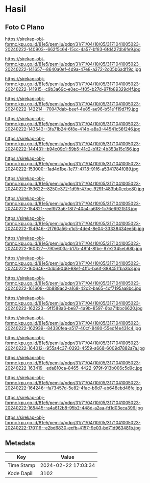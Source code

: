 # Hasil

## Foto C Plano

https://sirekap-obj-formc.kpu.go.id/81e5/pemilu/pdpr/31/71/04/10/05/3171041005023-20240222-140903--662f5c64-15cc-4a57-bf83-6fd427db6fe9.jpg

https://sirekap-obj-formc.kpu.go.id/81e5/pemilu/pdpr/31/71/04/10/05/3171041005023-20240222-141657--8640a0ef-4d9a-47e8-a372-2c05b6adf19c.jpg

https://sirekap-obj-formc.kpu.go.id/81e5/pemilu/pdpr/31/71/04/10/05/3171041005023-20240222-141915--c9b3a69c-e0ec-4f05-b27d-97fb89329d4f.jpg

https://sirekap-obj-formc.kpu.go.id/81e5/pemilu/pdpr/31/71/04/10/05/3171041005023-20240222-142214--70047dab-beef-4e85-ae96-b51e1f19d7f9.jpg

https://sirekap-obj-formc.kpu.go.id/81e5/pemilu/pdpr/31/71/04/10/05/3171041005023-20240222-143543--3fa71b24-6f8e-414b-a8a3-44541c56f246.jpg

https://sirekap-obj-formc.kpu.go.id/81e5/pemilu/pdpr/31/71/04/10/05/3171041005023-20240222-144431--b94c09c1-59b5-41c2-b1f2-4b353a15c156.jpg

https://sirekap-obj-formc.kpu.go.id/81e5/pemilu/pdpr/31/71/04/10/05/3171041005023-20240222-153000--1ad4d1be-1e77-4718-91f6-a5341784f089.jpg

https://sirekap-obj-formc.kpu.go.id/81e5/pemilu/pdpr/31/71/04/10/05/3171041005023-20240222-153622--8250c372-1d95-47be-9291-483bb0ecbe80.jpg

https://sirekap-obj-formc.kpu.go.id/81e5/pemilu/pdpr/31/71/04/10/05/3171041005023-20240222-154821--eef973a6-18f7-40a4-a6f8-1c76e692f513.jpg

https://sirekap-obj-formc.kpu.go.id/81e5/pemilu/pdpr/31/71/04/10/05/3171041005023-20240222-154946--2f760a56-c1c5-4de4-8e04-33338434ee5b.jpg

https://sirekap-obj-formc.kpu.go.id/81e5/pemilu/pdpr/31/71/04/10/05/3171041005023-20240222-160327--790e603a-b17b-48f4-8fbe-87e2345eb68b.jpg

https://sirekap-obj-formc.kpu.go.id/81e5/pemilu/pdpr/31/71/04/10/05/3171041005023-20240222-160646--0db59046-98ef-4ffc-ba6f-888451fba3b3.jpg

https://sirekap-obj-formc.kpu.go.id/81e5/pemilu/pdpr/31/71/04/10/05/3171041005023-20240222-161609--0b888ac2-a168-42c2-ba65-4cf7195aa8bc.jpg

https://sirekap-obj-formc.kpu.go.id/81e5/pemilu/pdpr/31/71/04/10/05/3171041005023-20240222-162223--9f1588a6-be87-4a9b-8597-6ba71bbc6620.jpg

https://sirekap-obj-formc.kpu.go.id/81e5/pemilu/pdpr/31/71/04/10/05/3171041005023-20240222-162939--84330fea-a517-40cf-8480-55edf4e431c4.jpg

https://sirekap-obj-formc.kpu.go.id/81e5/pemilu/pdpr/31/71/04/10/05/3171041005023-20240222-164012--955a4c37-0393-4559-a668-6009d7882a7a.jpg

https://sirekap-obj-formc.kpu.go.id/81e5/pemilu/pdpr/31/71/04/10/05/3171041005023-20240222-163419--eda810ca-8465-4422-979f-913b006c5d9c.jpg

https://sirekap-obj-formc.kpu.go.id/81e5/pemilu/pdpr/31/71/04/10/05/3171041005023-20240222-164246--fa73457d-5e82-4fac-b6d7-ab648ebd46fe.jpg

https://sirekap-obj-formc.kpu.go.id/81e5/pemilu/pdpr/31/71/04/10/05/3171041005023-20240222-165445--a4a612b8-95b2-448d-a2aa-fd1d03eca396.jpg

https://sirekap-obj-formc.kpu.go.id/81e5/pemilu/pdpr/31/71/04/10/05/3171041005023-20240222-170116--e2bd6830-ecfb-4157-9e03-bd71d963481b.jpg


## Metadata

| Key        | Value               |
| ---------- | ------------------- |
| Time Stamp | 2024-02-22 17:03:34 |
| Kode Dapil | 3102                |



